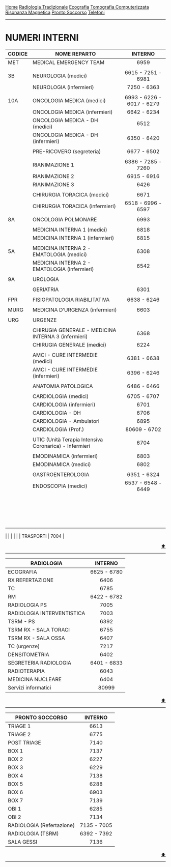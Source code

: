 <div class="topnav">
  <a href="index.html">Home</a>
  <a href="radiologia_tradizionale.html">Radiologia Tradizionale</a>
  <a href="ecografia.html">Ecografia</a>
  <a href="tomografia_computerizzata.html">Tomografia Computerizzata</a>
  <a href="risonanza_magnetica.html">Risonanza Magnetica</a>
  <a href="pronto_soccorso.html">Pronto Soccorso</a>
  <a href="contatti.html">Telefoni</a>
</div>

- - -

# NUMERI INTERNI

| CODICE | NOME REPARTO                                           |          INTERNO          |
| ------ | ------------------------------------------------------ | :-----------------------: |
| MET    | MEDICAL EMERGENCY TEAM                                 |           6959            |
|        |                                                        |                           |
| 3B     | NEUROLOGIA (medici)                                    |    6615 - 7251 - 6981     |
|        | NEUROLOGIA (infermieri)                                |        7250 - 6363        |
|        |                                                        |                           |
| 10A    | ONCOLOGIA MEDICA (medici)                              | 6993 - 6226 - 6017 - 6279 |
|        | ONCOLOGIA MEDICA (infermieri)                          |        6642 - 6234        |
|        | ONCOLOGIA MEDICA - DH (medici)                         |           6512            |
|        | ONCOLOGIA MEDICA - DH (infermieri)                     |        6350 - 6420        |
|        |                                                        |                           |
|        | PRE-RICOVERO (segreteria)                              |        6677 - 6502        |
|        |                                                        |                           |
|        | RIANIMAZIONE 1                                         |    6386 - 7285 - 7260     |
|        | RIANIMAZIONE 2                                         |        6915 - 6916        |
|        | RIANIMAZIONE 3                                         |           6426            |
|        |                                                        |                           |
|        | CHIRURGIA TORACICA (medici)                            |           6671            |
|        | CHIRURGIA TORACICA (infermieri)                        |    6518 - 6996 - 6597     |
|        |                                                        |                           |
| 8A     | ONCOLOGIA POLMONARE                                    |           6993            |
|        |                                                        |                           |
|        | MEDICINA INTERNA 1 (medici)                            |           6818            |
|        | MEDICINA INTERNA 1 (infermieri)                        |           6815            |
|        |                                                        |                           |
| 5A     | MEDICINA INTERNA 2 - EMATOLOGIA (medici)               |           6308            |
|        | MEDICINA INTERNA 2 - EMATOLOGIA (infermieri)           |           6542            |
|        |                                                        |                           |
| 9A     | UROLOGIA                                               |                           |
|        |                                                        |                           |
|        | GERIATRIA                                              |           6301            |
|        |                                                        |                           |
| FPR    | FISIOPATOLOGIA RIABILITATIVA                           |        6638 - 6246        |
|        |                                                        |                           |
| MURG   | MEDICINA D’URGENZA (infermieri)                        |           6603            |
|        |                                                        |                           |
| URG    | URGENZE                                                |                           |
|        |                                                        |                           |
|        | CHIRUGIA GENERALE - MEDICINA INTERNA 3 (infermieri)    |           6368            |
|        | CHIRUGIA GENERALE (medici)                             |           6224            |
|        |                                                        |                           |
|        | AMCI - CURE INTERMEDIE (medici)                        |        6381 - 6638        |
|        | AMCI - CURE INTERMEDIE (infermieri)                    |        6396 - 6246        |
|        |                                                        |                           |
|        | ANATOMIA PATOLOGICA                                    |        6486 - 6466        |
|        |                                                        |                           |
|        | CARDIOLOGIA (medici)                                   |        6705 - 6707        |
|        | CARDIOLOGIA (infermieri)                               |           6701            |
|        | CARDIOLOGIA - DH                                       |           6706            |
|        | CARDIOLOGIA - Ambulatori                               |           6895            |
|        | CARDIOLOGIA (Prof.)                                    |       80609 - 6702        |
|        |                                                        |                           |
|        | UTIC (Unità Terapia Intensiva Coronarica) - Infermieri |           6704            |
|        |                                                        |                           |
|        | EMODINAMICA (infermieri)                               |           6803            |
|        | EMODINAMICA (medici)                                   |           6802            |
|        |                                                        |                           |
|        | GASTROENTEROLOGIA                                      |        6351 - 6324        |
|        | ENDOSCOPIA (medici)                                    |    6537 - 6548 - 6449     |
|        |                                                        |                           |
|        |                                                        |                           |
|        |                                                        |                           |
|        |                                                        |                           |
|        |                                                        |                           |
|        |                                                        |                           |
|        |                                                        |                           |
|        |                                                        |                           |
|        |                                                        |                           |
|        |                                                        |                           |
|        |                                                        |                           |
|        |                                                        |                           |
|        |                                                        |                           |
|        |                                                        |                           |
|        |                                                        |                           |
|        |                                                        |                           |
|        |                                                        |                           |
|        |                                                        |                           |

|        |                                              |                           |
|        | TRASPORTI                                    |           7004            |

<div style="text-align: right">
<a href="#numeri-interni">⬆️</a>
</div>

---

 | RADIOLOGIA                 |   INTERNO   |
 | -------------------------- | :---------: |
 | ECOGRAFIA                  | 6625 - 6780 |
 | RX REFERTAZIONE            |    6406     |
 | TC                         |    6785     |
 | RM                         | 6422 - 6782 |
 | RADIOLOGIA PS              |    7005     |
 | RADIOLOGIA INTERVENTISTICA |    7003     |
 | TSRM - PS                  |    6392     |
 | TSRM RX - SALA TORACI      |    6755     |
 | TSRM RX - SALA OSSA        |    6407     |
 | TC (urgenze)               |    7217     |
 | DENSITOMETRIA              |    6402     |
 | SEGRETERIA RADIOLOGIA      | 6401 - 6833 |
 | RADIOTERAPIA               |    6043     |
 | MEDICINA NUCLEARE          |    6404     |
 | Servizi informatici        |    80999    |

<div style="text-align: right">
<a href="#numeri-interni">⬆️</a>
</div>

---

 | PRONTO SOCCORSO           |   INTERNO   |
 | ------------------------- | :---------: |
 | TRIAGE 1                  |    6613     |
 | TRIAGE 2                  |    6775     |
 | POST TRIAGE               |    7140     |
 | BOX 1                     |    7137     |
 | BOX 2                     |    6227     |
 | BOX 3                     |    6229     |
 | BOX 4                     |    7138     |
 | BOX 5                     |    6288     |
 | BOX 6                     |    6903     |
 | BOX 7                     |    7139     |
 | OBI 1                     |    6285     |
 | OBI 2                     |    7134     |
 | RADIOLOGIA (Refertazione) | 7135 - 7005 |
 | RADIOLOGIA (TSRM)         | 6392 - 7392 |
 | SALA GESSI                |    7136     |

<div style="text-align: right">
<a href="#numeri-interni">⬆️</a>
</div>

---